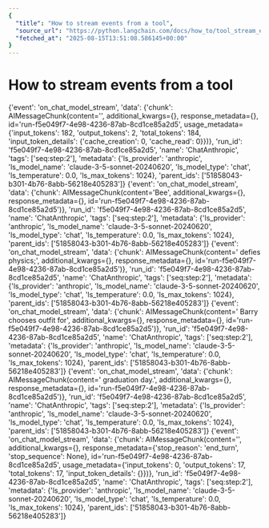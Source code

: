 ```yaml
---
{
  "title": "How to stream events from a tool",
  "source_url": "https://python.langchain.com/docs/how_to/tool_stream_events/",
  "fetched_at": "2025-08-15T13:51:08.586145+00:00"
}
---
```


# How to stream events from a tool

{'event': 'on_chat_model_stream', 'data': {'chunk': AIMessageChunk(content='', additional_kwargs={}, response_metadata={}, id='run-f5e049f7-4e98-4236-87ab-8cd1ce85a2d5', usage_metadata={'input_tokens': 182, 'output_tokens': 2, 'total_tokens': 184, 'input_token_details': {'cache_creation': 0, 'cache_read': 0}})}, 'run_id': 'f5e049f7-4e98-4236-87ab-8cd1ce85a2d5', 'name': 'ChatAnthropic', 'tags': ['seq:step:2'], 'metadata': {'ls_provider': 'anthropic', 'ls_model_name': 'claude-3-5-sonnet-20240620', 'ls_model_type': 'chat', 'ls_temperature': 0.0, 'ls_max_tokens': 1024}, 'parent_ids': ['51858043-b301-4b76-8abb-56218e405283']}
{'event': 'on_chat_model_stream', 'data': {'chunk': AIMessageChunk(content='Bee', additional_kwargs={}, response_metadata={}, id='run-f5e049f7-4e98-4236-87ab-8cd1ce85a2d5')}, 'run_id': 'f5e049f7-4e98-4236-87ab-8cd1ce85a2d5', 'name': 'ChatAnthropic', 'tags': ['seq:step:2'], 'metadata': {'ls_provider': 'anthropic', 'ls_model_name': 'claude-3-5-sonnet-20240620', 'ls_model_type': 'chat', 'ls_temperature': 0.0, 'ls_max_tokens': 1024}, 'parent_ids': ['51858043-b301-4b76-8abb-56218e405283']}
{'event': 'on_chat_model_stream', 'data': {'chunk': AIMessageChunk(content=' defies physics;', additional_kwargs={}, response_metadata={}, id='run-f5e049f7-4e98-4236-87ab-8cd1ce85a2d5')}, 'run_id': 'f5e049f7-4e98-4236-87ab-8cd1ce85a2d5', 'name': 'ChatAnthropic', 'tags': ['seq:step:2'], 'metadata': {'ls_provider': 'anthropic', 'ls_model_name': 'claude-3-5-sonnet-20240620', 'ls_model_type': 'chat', 'ls_temperature': 0.0, 'ls_max_tokens': 1024}, 'parent_ids': ['51858043-b301-4b76-8abb-56218e405283']}
{'event': 'on_chat_model_stream', 'data': {'chunk': AIMessageChunk(content=' Barry chooses outfit for', additional_kwargs={}, response_metadata={}, id='run-f5e049f7-4e98-4236-87ab-8cd1ce85a2d5')}, 'run_id': 'f5e049f7-4e98-4236-87ab-8cd1ce85a2d5', 'name': 'ChatAnthropic', 'tags': ['seq:step:2'], 'metadata': {'ls_provider': 'anthropic', 'ls_model_name': 'claude-3-5-sonnet-20240620', 'ls_model_type': 'chat', 'ls_temperature': 0.0, 'ls_max_tokens': 1024}, 'parent_ids': ['51858043-b301-4b76-8abb-56218e405283']}
{'event': 'on_chat_model_stream', 'data': {'chunk': AIMessageChunk(content=' graduation day.', additional_kwargs={}, response_metadata={}, id='run-f5e049f7-4e98-4236-87ab-8cd1ce85a2d5')}, 'run_id': 'f5e049f7-4e98-4236-87ab-8cd1ce85a2d5', 'name': 'ChatAnthropic', 'tags': ['seq:step:2'], 'metadata': {'ls_provider': 'anthropic', 'ls_model_name': 'claude-3-5-sonnet-20240620', 'ls_model_type': 'chat', 'ls_temperature': 0.0, 'ls_max_tokens': 1024}, 'parent_ids': ['51858043-b301-4b76-8abb-56218e405283']}
{'event': 'on_chat_model_stream', 'data': {'chunk': AIMessageChunk(content='', additional_kwargs={}, response_metadata={'stop_reason': 'end_turn', 'stop_sequence': None}, id='run-f5e049f7-4e98-4236-87ab-8cd1ce85a2d5', usage_metadata={'input_tokens': 0, 'output_tokens': 17, 'total_tokens': 17, 'input_token_details': {}})}, 'run_id': 'f5e049f7-4e98-4236-87ab-8cd1ce85a2d5', 'name': 'ChatAnthropic', 'tags': ['seq:step:2'], 'metadata': {'ls_provider': 'anthropic', 'ls_model_name': 'claude-3-5-sonnet-20240620', 'ls_model_type': 'chat', 'ls_temperature': 0.0, 'ls_max_tokens': 1024}, 'parent_ids': ['51858043-b301-4b76-8abb-56218e405283']}
